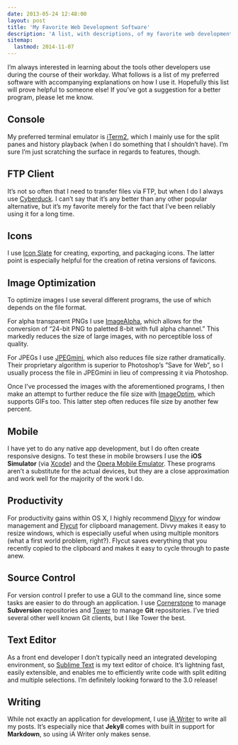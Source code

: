 ```yaml
---
date: 2013-05-24 12:48:00
layout: post
title: 'My Favorite Web Development Software'
description: 'A list, with descriptions, of my favorite web development software.'
sitemap:
  lastmod: 2014-11-07
---
```


I’m always interested in learning about the tools other developers use during the course of their workday. What follows is a list of my preferred software with accompanying explanations on how I use it. Hopefully this list will prove helpful to someone else! If you’ve got a suggestion for a better program, please let me know.

## Console
My preferred terminal emulator is [iTerm2](http://www.iterm2.com/), which I mainly use for the split panes and history playback (when I do something that I shouldn’t have). I’m sure I’m just scratching the surface in regards to features, though.

## FTP Client
It’s not so often that I need to transfer files via FTP, but when I do I always use [Cyberduck](https://cyberduck.io/). I can’t say that it’s any better than any other popular alternative, but it’s my favorite merely for the fact that I’ve been reliably using it for a long time.

## Icons
I use [Icon Slate](http://www.kodlian.com/apps/icon-slate) for creating, exporting, and packaging icons. The latter point is especially helpful for the creation of retina versions of favicons.

## Image Optimization
To optimize images I use several different programs, the use of which depends on the file format.

For alpha transparent PNGs I use [ImageAlpha](http://pngmini.com/), which allows for the conversion of “24-bit PNG to paletted 8-bit with full alpha channel.” This markedly reduces the size of large images, with no perceptible loss of quality.

For JPEGs I use [JPEGmini](http://jpegmini.com/), which also reduces file size rather dramatically. Their proprietary algorithm is superior to Photoshop’s ”Save for Web”, so I usually process the file in JPEGmini in lieu of compressing it via Photoshop.

Once I’ve processed the images with the aforementioned programs, I then make an attempt to further reduce the file size with [ImageOptim](http://imageoptim.com/), which supports GIFs too. This latter step often reduces file size by another few percent.

## Mobile
I have yet to do any native app development, but I do often create responsive designs. To test these in mobile browsers I use the **iOS Simulator** (via [Xcode](https://developer.apple.com/xcode/)) and the [Opera Mobile Emulator](http://www.opera.com/developer/mobile-emulator). These programs aren’t a substitute for the actual devices, but they are a close approximation and work well for the majority of the work I do.

## Productivity
For productivity gains within OS X, I highly recommend [Divvy](http://mizage.com/divvy/) for window management and
[Flycut](https://itunes.apple.com/us/app/flycut-clipboard-manager/id442160987?mt=12) for clipboard management. Divvy makes it easy to resize windows, which is especially useful when using multiple monitors (what a first world problem, right?). Flycut saves everything that you recently copied to the clipboard and makes it easy to cycle through to paste anew.

## Source Control
For version control I prefer to use a GUI to the command line, since some tasks are easier to do through an application. I use [Cornerstone](http://www.zennaware.com/cornerstone/) to manage **Subversion** repositories and [Tower](http://www.git-tower.com/) to manage **Git** repositories. I’ve tried several other well known Git clients, but I like Tower the best.

## Text Editor
As a front end developer I don’t typically need an integrated developing environment, so [Sublime Text](http://www.sublimetext.com/2) is my text editor of choice. It’s lightning fast, easily extensible, and enables me to efficiently write code with split editing and multiple selections. I’m definitely looking forward to the 3.0 release!

## Writing
While not exactly an application for development, I use [iA Writer](http://www.iawriter.com/mac/) to write all my posts. It’s especially nice that **Jekyll** comes with built in support for **Markdown**, so using iA Writer only makes sense.
